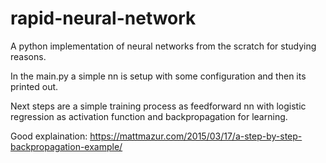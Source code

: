 # rapid-neural-network
A python implementation of neural networks from the scratch for studying reasons.

In the main.py a simple nn is setup with some configuration and then its printed out.

Next steps are a simple training process as feedforward nn with logistic regression as activation function and backpropagation for learning.

Good explaination: https://mattmazur.com/2015/03/17/a-step-by-step-backpropagation-example/
